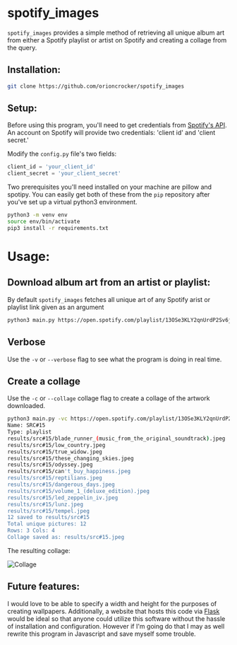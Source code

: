 # spotify\_images
`spotify_images` provides a simple method of retrieving all unique album art from either a Spotify playlist or artist on Spotify and creating a collage from the query.

## Installation:
```bash
git clone https://github.com/orioncrocker/spotify_images
```

## Setup:
Before using this program, you'll need to get credentials from [Spotify's API](https://developer.spotify.com/documentation/web-api/quick-start/).
An account on Spotify will provide two credentials: 'client id' and 'client secret.'

Modify the `config.py` file's two fields:
```python
client_id = 'your_client_id'
client_secret = 'your_client_secret'
```

Two prerequisites you'll need installed on your machine are pillow and spotipy.
You can easily get both of these from the `pip` repository after you've set up a virtual python3 environment.

```bash
python3 -m venv env
source env/bin/activate
pip3 install -r requirements.txt
```

# Usage:

## Download album art from an artist or playlist:
By default `spotify_images` fetches all unique art of any Spotify arist or playlist link given as an argument
```bash
python3 main.py https://open.spotify.com/playlist/13OSe3KLY2qnUrdP2Sv6j7
```

## Verbose
Use the `-v` or `--verbose` flag to see what the program is doing in real time.

## Create a collage
Use the `-c` or `--collage` collage flag to create a collage of the artwork downloaded.

```bash
python3 main.py -vc https://open.spotify.com/playlist/13OSe3KLY2qnUrdP2Sv6j7
Name: SRC#15
Type: playlist
results/src#15/blade_runner_(music_from_the_original_soundtrack).jpeg
results/src#15/low_country.jpeg
results/src#15/true_widow.jpeg
results/src#15/these_changing_skies.jpeg
results/src#15/odyssey.jpeg
results/src#15/can't_buy_happiness.jpeg
results/src#15/reptilians.jpeg
results/src#15/dangerous_days.jpeg
results/src#15/volume_1_(deluxe_edition).jpeg
results/src#15/led_zeppelin_iv.jpeg
results/src#15/lunz.jpeg
results/src#15/tempel.jpeg
12 saved to results/src#15
Total unique pictures: 12
Rows: 3	Cols: 4
Collage saved as: results/src#15.jpeg
```
The resulting collage:

![Collage](examples/collage.jpeg)

## Future features:
I would love to be able to specify a width and height for the purposes of creating wallpapers.
Additionally, a website that hosts this code via [Flask](https://flask.palletsprojects.com/en/1.1.x/) 
would be ideal so that anyone could utilize this software without the hassle of installation and configuration.
However if I'm going do that I may as well rewrite this program in Javascript and save myself some trouble.
